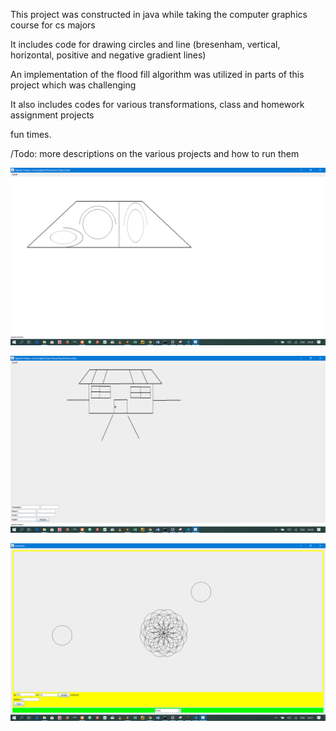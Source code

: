 This project was constructed in java while taking the computer graphics course for cs majors

It includes code for drawing circles and line (bresenham, vertical, horizontal, positive and negative gradient lines)

An implementation of the flood fill algorithm was utilized in parts of this project which was challenging

It also includes codes for various transformations, class and homework assignment projects

fun times.

/Todo: more descriptions on the various projects and how to run them

![homework 1](homework1.png)

![homework2](homework2.png)

![homework3](homework3.png)